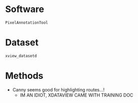 

# Software
    PixelAnnotationTool

# Dataset
    xview_datasetd

# Methods
- Canny seems good for highlighting routes...!
    - IM AN IDIOT, XDATAVIEW CAME WITH TRAINING DOC
